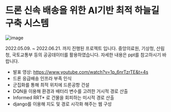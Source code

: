 # 드론 신속 배송을 위한 AI기반 최적 하늘길 구축 시스템

![image](https://user-images.githubusercontent.com/96767467/175192578-7e58c1d6-1d2c-4fc3-8b17-04b0294a1a85.png)



2022.05.09. ~ 2022.06.21. 까지 진행된 프로젝트 입니다.
중앙의료원, 기상청, 산림청, 국토교통부 등의 공공데이터를 활용하였습니다.
자세한 내용은 ppt를 참고하시기 바랍니다.
- 발표 영상: https://www.youtube.com/watch?v=1p_6nrTzrTE&t=4s
- 드론 응급배송 인프라 부족 인식
- 군집화를 통해 최적 위치에 드론공항 건설
- DQN을 이용해 환경과 배터리 변수를 고려한 거시적 경로 산출
- Informed RRT* 로 건물을 회피하는 미시적 경로 산출
- django를 이용해 지도 및 경로 시각화 해주는 웹 구성
